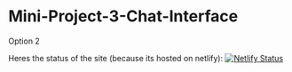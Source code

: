 # Mini-Project-3-Chat-Interface
Option 2 

Heres the status of the site (because its hosted on netlify):
[![Netlify Status](https://api.netlify.com/api/v1/badges/ae5f5ef1-91bb-44db-8736-dac71403b474/deploy-status)](https://app.netlify.com/sites/golden-tapioca-283684/deploys)
